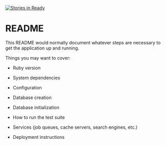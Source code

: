 [![Stories in Ready](https://badge.waffle.io/crispinandrews/CatHub.png?label=ready&title=Ready)](https://waffle.io/crispinandrews/CatHub)
# README

This README would normally document whatever steps are necessary to get the
application up and running.

Things you may want to cover:

* Ruby version

* System dependencies

* Configuration

* Database creation

* Database initialization

* How to run the test suite

* Services (job queues, cache servers, search engines, etc.)

* Deployment instructions
